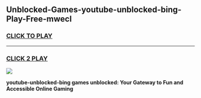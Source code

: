 
## Unblocked-Games-youtube-unblocked-bing-Play-Free-mwecl
<h3>
<a href="https://premium76.site?title=youtube-unblocked-bing&ref=20M">CLICK TO PLAY</a></h3>
<hr>

<h3>
<a href="https://premium76.site?title=youtube-unblocked-bing&ref=20M">CLICK 2 PLAY</a>
  
</h3>

<a href="https://premium76.site?title=youtube-unblocked-bing&ref=19M"><img src="https://clearcache.store/games.png"></a>


**youtube-unblocked-bing games unblocked: Your Gateway to Fun and Accessible Online Gaming**
